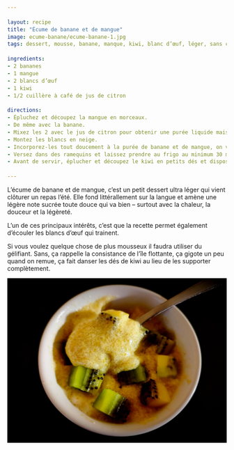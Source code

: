```yaml
---

layout: recipe
title: "Écume de banane et de mangue"
image: ecume-banane/ecume-banane-1.jpg
tags: dessert, mousse, banane, manque, kiwi, blanc d’œuf, léger, sans cuisson

ingredients:
- 2 bananes
- 1 mangue
- 2 blancs d’œuf
- 1 kiwi
- 1/2 cuillère à café de jus de citron

directions:
- Épluchez et découpez la mangue en morceaux.
- De même avec la banane.
- Mixez les 2 avec le jus de citron pour obtenir une purée liquide mais encore un peu épaisse.
- Montez les blancs en neige.
- Incorporez-les tout doucement à la purée de banane et de mangue, on veut conserver le maximum d’air.
- Versez dans des ramequins et laissez prendre au frigo au minimum 30 minutes.
- Avant de servir, éplucher et découpez le kiwi en petits dés et disposez-les sur l'écume de banane et de mangue.

---
```


L’écume de banane et de mangue, c’est un petit dessert ultra léger qui vient clôturer un repas l’été. Elle fond littérallement sur la langue et amène une légère note sucrée toute douce qui va bien – surtout avec la chaleur, la douceur et la légèreté.

L’un de ces principaux intérêts, c’est que la recette permet également d’écouler les blancs d’œuf qui trainent.

Si vous voulez quelque chose de plus mousseux il faudra utiliser du gélifiant. Sans, ça rappelle la consistance de l’île flottante, ça gigote un peu quand on remue, ça fait danser les dés de kiwi au lieu de les supporter complètement.

![Là clairement on peut voir que c’est une mousse très fragile et aérée, pas comme la mousse comme tu la vois en cuisine généralement. D’où le terme d’écume.](../images/ecume-banane/ecume-banane-2.jpg)